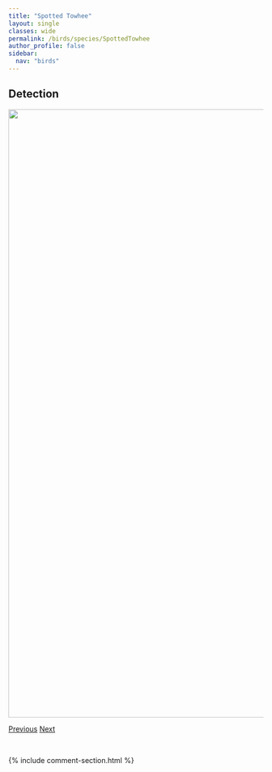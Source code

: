 ```yaml
---
title: "Spotted Towhee"
layout: single
classes: wide
permalink: /birds/species/SpottedTowhee
author_profile: false
sidebar:
  nav: "birds"
---
```


<h2>Detection</h2>

<a href="https://drive.google.com/uc?export=view&id=1m8SX5UM6CLrXkNF1LN4o1GMgF0WVX6Kq">
<img src="https://drive.google.com/uc?export=view&id=1m8SX5UM6CLrXkNF1LN4o1GMgF0WVX6Kq" height = "1200" width = "800">
</a>

<a href="/birds/species/SpottedSandpiper/" class="pagination--pager" title="Spotted Sandpiper">Previous</a> <a href="/birds/species/SharpshinnedHawk/" class="pagination--pager" title="Sharp-shinned Hawk">Next</a>

<p>&nbsp;</p>

{% include comment-section.html %}

